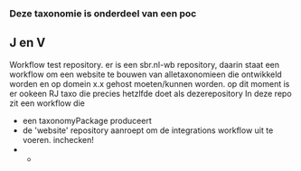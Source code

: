 ### Deze taxonomie is onderdeel van een poc 
## J en V

Workflow test repository. 
er is een sbr.nl-wb repository, daarin staat een workflow om een website te bouwen van alletaxonomieen die ontwikkeld worden en op domein x.x gehost moeten/kunnen worden.
op dit moment is er ookeen RJ taxo die precies hetzlfde doet als dezerepository
In deze repo zit een workflow die
- een taxonomyPackage produceert
- de 'website' repository aanroept om de integrations workflow uit te voeren.
inchecken!
- - 
